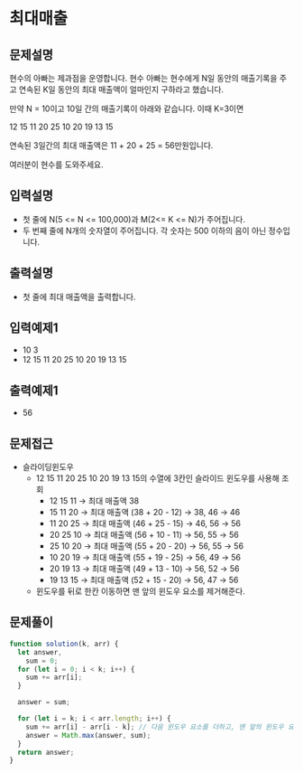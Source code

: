 # 최대매출

## 문제설명

현수의 아빠는 제과점을 운영합니다. 현수 아빠는 현수에게 N일 동안의 매출기록을 주고 연속된 K일 동안의 최대 매출액이 얼마인지 구하라고 했습니다.

만약 N = 10이고 10일 간의 매출기록이 아래와 같습니다. 이때 K=3이면

12 15 11 20 25 10 20 19 13 15

연속된 3일간의 최대 매출액은 11 + 20 + 25 = 56만원입니다.

여러분이 현수를 도와주세요.

## 입력설명

- 첫 줄에 N(5 <= N <= 100,000)과 M(2<= K <= N)가 주어집니다.
- 두 번째 줄에 N개의 숫자열이 주어집니다. 각 숫자는 500 이하의 음이 아닌 정수입니다.

## 출력설명

- 첫 줄에 최대 매출액을 출력합니다.

## 입력예제1

- 10 3
- 12 15 11 20 25 10 20 19 13 15

## 출력예제1

- 56

## 문제접근

- 슬라이딩윈도우
  - 12 15 11 20 25 10 20 19 13 15의 수열에 3칸인 슬라이드 윈도우를 사용해 조회
    - 12 15 11 → 최대 매출액 38
    - 15 11 20 → 최대 매출액 (38 + 20 - 12) → 38, 46 → 46
    - 11 20 25 → 최대 매출액 (46 + 25 - 15) → 46, 56 → 56
    - 20 25 10 → 최대 매출액 (56 + 10 - 11) → 56, 55 → 56
    - 25 10 20 → 최대 매출액 (55 + 20 - 20) → 56, 55 → 56
    - 10 20 19 → 최대 매출액 (55 + 19 - 25) → 56, 49 → 56
    - 20 19 13 → 최대 매출액 (49 + 13 - 10) → 56, 52 → 56
    - 19 13 15 → 최대 매출액 (52 + 15 - 20) → 56, 47 → 56
  - 윈도우를 뒤로 한칸 이동하면 맨 앞의 윈도우 요소를 제거해준다.

## 문제풀이

```js
function solution(k, arr) {
  let answer,
    sum = 0;
  for (let i = 0; i < k; i++) {
    sum += arr[i];
  }

  answer = sum;

  for (let i = k; i < arr.length; i++) {
    sum += arr[i] - arr[i - k]; // 다음 윈도우 요소를 더하고, 맨 앞의 윈도우 요소를 제거한다.
    answer = Math.max(answer, sum);
  }
  return answer;
}
```
